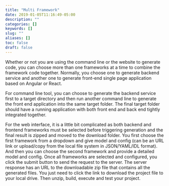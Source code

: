 ```yaml
---
title: "Multi Framework"
date: 2019-01-05T11:16:49-05:00
description: ""
categories: []
keywords: []
slug: ""
aliases: []
toc: false
draft: false
---
```


Whether or not you are using the command line or the website to generate code, you can choose more than one frameworks at a time to combine the framework code together. Normally, you choose one to generate backend service and another one to generate front-end single page application based on Angular or React. 

For command line tool, you can choose to generate the backend service first to a target directory and then run another command line to generate the front end application into the same target folder. The final target folder should have a running application with both front end and back end tightly integrated together.

For the web interface, it is a little bit complicated as both backend and frontend frameworks must be selected before triggering generation and the final result is zipped and moved to the download folder. You first choose the first framework from a dropdown and give model and config (can be an URL link or upload/copy from the local file system in JSON/YAML/IDL format). And then you can choose the second framework and provide a detailed model and config. Once all frameworks are selected and configured, you click the submit button to send the request to the server. The server response has an URL to the downloadable zip file that contains all the generated files. You just need to click the link to download the project file to your local drive. Then unzip, build, execute and test your project. 

